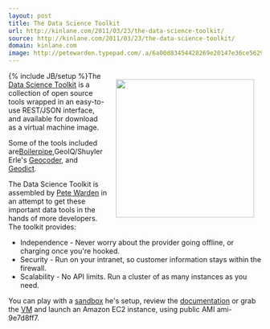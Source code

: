 ```yaml
---
layout: post
title: The Data Science Toolkit
url: http://kinlane.com/2011/03/23/the-data-science-toolkit/
source: http://kinlane.com/2011/03/23/the-data-science-toolkit/
domain: kinlane.com
image: http://petewarden.typepad.com/.a/6a00d83454428269e20147e36ce562970b-800wi
---
```

{% include JB/setup %}<img style="padding: 15px;" src="http://petewarden.typepad.com/.a/6a00d83454428269e20147e36ce562970b-800wi" alt="" width="275" align="right" />The <a title="Data Science Toolkit" href="http://www.datasciencetoolkit.org/">Data Science Toolkit</a> is a collection of open source tools wrapped in an easy-to-use REST/JSON interface, and available for download as a virtual machine image.<p></p>
Some of the tools included are<a title="Boilerpipe" href="http://code.google.com/p/boilerpipe/">Boilerpipe</a>,GeoIQ/Shuyler Erle's <a title="Geocoder" href="https://github.com/geocommons/geocoder">Geocoder</a>, and <a title="Geodict" href="https://github.com/petewarden/geodict">Geodict</a>.<p></p>
The Data Science Toolkit is assembled by <a title="Pete Warden" href="http://petewarden.typepad.com/searchbrowser/">Pete Warden</a> in an attempt to get these important data tools in the hands of more developers.  The toolkit provides:
<ul class="mainlist">
	<li>Independence - Never worry about the provider going offline, or charging once you're hooked.</li>
	<li>Security - Run on your intranet, so customer information stays within the firewall.</li>
	<li>Scalability - No API limits. Run a cluster of as many instances as you need.</li>
</ul>
You can play with a <a title="Data Science Toolkit Sandbox" href="http://www.datasciencetoolkit.org/">sandbox</a> he's setup, review the <a title="Data Science Toolkit Documentation" href="http://www.datasciencetoolkit.org/">documentation</a> or grab the <a title="VM" href="http://static.openheatmap.com/dstk_v0.30.vmwarevm.tar.bz2">VM</a> and launch an Amazon EC2 instance, using public AMI ami-9e7d8ff7.